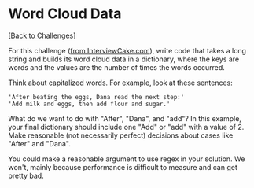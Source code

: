 # Word Cloud Data

[[Back to Challenges]](https://github.com/stevewitman/challenges "Return to 'Challenges'")

For this challenge ([from InterviewCake.com](https://www.interviewcake.com/question/python/word-cloud)), write code that takes a long string and builds its word cloud data in a dictionary, where the keys are words and the values are the number of times the words occurred.

Think about capitalized words. For example, look at these sentences:

```
'After beating the eggs, Dana read the next step:'
'Add milk and eggs, then add flour and sugar.'
```
What do we want to do with "After", "Dana", and "add"? In this example, your final dictionary should include one "Add" or "add" with a value of 2.
Make reasonable (not necessarily perfect) decisions about cases like "After" and "Dana".

You could make a reasonable argument to use regex in your solution. We won't, mainly because performance is difficult to measure and can get pretty bad.
